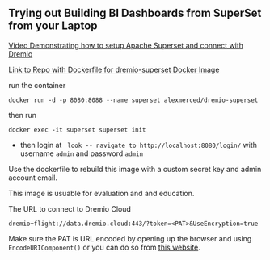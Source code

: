 ## Trying out Building BI Dashboards from SuperSet from your Laptop

[Video Demonstrating how to setup Apache Superset and connect with Dremio](https://youtu.be/604i8vaukZs)

[Link to Repo with Dockerfile for dremio-superset Docker Image](https://github.com/AlexMercedCoder/dremio-superset-docker-image)

run the container

```shell
docker run -d -p 8080:8088 --name superset alexmerced/dremio-superset
```

then run
```
docker exec -it superset superset init
```

- then login at ` look -- navigate to http://localhost:8080/login/` with username `admin` and password `admin`

Use the dockerfile to rebuild this image with a custom secret key and admin account email.

This image is usuable for evaluation and and education.

The URL to connect to Dremio Cloud

```
dremio+flight://data.dremio.cloud:443/?token=<PAT>&UseEncryption=true
```

Make sure the PAT is URL encoded by opening up the browser and using `EncodeURIComponent()` or you can do so from [this website](https://www.urlencoder.org/).
